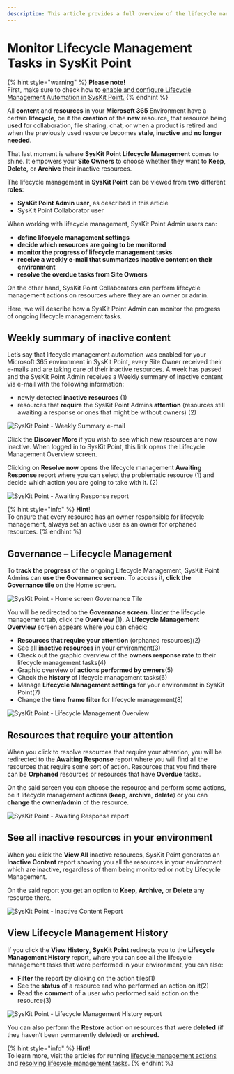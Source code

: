 ```yaml
---
description: This article provides a full overview of the lifecycle management automation process for SysKit Point Admins.
---
```


# Monitor Lifecycle Management Tasks in SysKit Point

{% hint style="warning" %}
**Please note!**  
First, make sure to check how to [enable and configure Lifecycle Management Automation in SysKit Point.](enable-lifecycle-management.md)
{% endhint %}

All **content** and **resources** in your **Microsoft 365** Environment have a certain **lifecycle**, be it the **creation** of the **new** resource, that resource being **used** for collaboration, file sharing, chat, or when a product is retired and when the previously used resource becomes **stale**, **inactive** and **no longer needed**.

That last moment is where **SysKit Point Lifecycle Management** comes to shine. It empowers your **Site Owners** to choose whether they want to **Keep**, **Delete,** or **Archive** their inactive resources.

The lifecycle management in **SysKit Point** can be viewed from **two** different **roles**:

* **SysKit Point Admin user**, as described in this article
* SysKit Point Collaborator user

When working with lifecycle management, SysKit Point Admin users can:

* **define lifecycle management settings**
* **decide which resources are going to be monitored**
* **monitor the progress of lifecycle management tasks**
* **receive a weekly e-mail that summarizes inactive content on their environment**
* **resolve the overdue tasks from Site Owners**

On the other hand, SysKit Point Collaborators can perform lifecycle management actions on resources where they are an owner or admin.

Here, we will describe how a SysKit Point Admin can monitor the progress of ongoing lifecycle management tasks.

## Weekly summary of inactive content

Let’s say that lifecycle management automation was enabled for your Microsoft 365 environment in SysKit Point, every Site Owner received their e-mails and are taking care of their inactive resources. A week has passed and the SysKit Point Admin receives a Weekly summary of inactive content via e-mail with the following information:

* newly detected **inactive resources** \(1\)
* resources that **require** the SysKit Point Admins **attention** \(resources still awaiting a response or ones that might be without owners\) \(2\)

![SysKit Point - Weekly Summary e-mail](../../.gitbook/assets/0%20%281%29.png)

Click the **Discover More** if you wish to see which new resources are now inactive. When logged in to SysKit Point, this link opens the Lifecycle Management Overview screen.

Clicking on **Resolve now** opens the lifecycle management **Awaiting Response** report where you can select the problematic resource \(1\) and decide which action you are going to take with it. \(2\)

![SysKit Point - Awaiting Response report](../../.gitbook/assets/1%20%282%29.png)

{% hint style="info" %}
**Hint**!  
To ensure that every resource has an owner responsible for lifecycle management, always set an active user as an owner for orphaned resources.
{% endhint %}

## Governance – Lifecycle Management

To **track the progress** of the ongoing Lifecycle Management, SysKit Point Admins can **use the Governance screen.** To access it, **click the Governance tile** on the Home screen.

![SysKit Point - Home screen Governance Tile](../../.gitbook/assets/2%20%281%29.png)

You will be redirected to the **Governance screen**. Under the lifecycle management tab, click the **Overview** \(1\). A **Lifecycle Management Overview** screen appears where you can check:

* **Resources that require your attention** \(orphaned resources\)\(2\)
* See all **inactive resources** in your environment\(3\)
* Check out the graphic overview of the **owners response rate** to their lifecycle management tasks\(4\)
* Graphic overview of **actions performed by owners**\(5\)
* Check the **history** of lifecycle management tasks\(6\)
* Manage **Lifecycle Management settings** for your environment in SysKit Point\(7\)
* Change the **time frame filter** for lifecycle management\(8\)

![SysKit Point - Lifecycle Management Overview](../../.gitbook/assets/3%20%281%29.png)

## Resources that require your attention

When you click to resolve resources that require your attention, you will be redirected to the **Awaiting Response** report where you will find all the resources that require some sort of action. Resources that you find there can be **Orphaned** resources or resources that have **Overdue** tasks.

On the said screen you can choose the resource and perform some actions, be it lifecycle management actions \(**keep**, **archive**, **delete**\) or you can **change** the **owner**/**admin** of the resource.

![SysKit Point - Awaiting Response report](../../.gitbook/assets/4.png)

## See all inactive resources in your environment

When you click the **View All** inactive resources, SysKit Point generates an **Inactive Content** report showing you all the resources in your environment which are inactive, regardless of them being monitored or not by Lifecycle Management.

On the said report you get an option to **Keep, Archive,** or **Delete** any resource there.

![SysKit Point - Inactive Content Report](../../.gitbook/assets/5.png)

## View Lifecycle Management History

If you click the **View History**, **SysKit Point** redirects you to the **Lifecycle Management History** report, where you can see all the lifecycle management tasks that were performed in your environment, you can also:

* **Filter** the report by clicking on the action tiles\(1\)
* See the **status** of a resource and who performed an action on it\(2\)
* Read the **comment** of a user who performed said action on the resource\(3\)

![SysKit Point - Lifecycle Management History report](../../.gitbook/assets/6.png)

You can also perform the **Restore** action on resources that were **deleted** \(if they haven’t been permanently deleted\) or **archived.**

{% hint style="info" %}
**Hint**!  
To learn more, visit the articles for running [lifecycle management actions](lifecycle-management-actions.md) and [resolving lifecycle management tasks](../../point-collaborators/resolve-governance-tasks/lifecycle-management.md).
{% endhint %}

